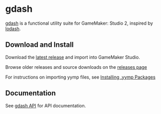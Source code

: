 # gdash

[gdash](https://github.com/gm-core/gdash) is a functional utility suite for GameMaker: Studio 2, inspired by [lodash](https://lodash.com).

## Download and Install

Download the [latest release](https://github.com/gm-core/gdash/releases/download/5.0.0/gdash-5-0-0.yymp) and import into GameMaker Studio.

Browse older releases and source downloads on the [releases page](https://github.com/gm-core/gdash/releases)

For instructions on importing yymp files, see [Installing .yymp Packages](/installing.html)

## Documentation

See [gdash API](/gdash/api.html) for API documentation.
